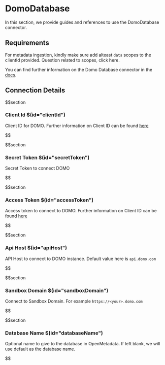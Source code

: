 # DomoDatabase

In this section, we provide guides and references to use the DomoDatabase connector.

## Requirements
<!-- to be updated -->
For metadata ingestion, kindly make sure add alteast `data` scopes to the clientId provided. Question related to scopes, click here.

You can find further information on the Domo Database connector in the [docs](https://docs.open-metadata.org/connectors/database/domo-database).

## Connection Details

$$section
### Client Id $(id="clientId")

Client ID for DOMO. Further information on Client ID can be found [here](https://docs.open-metadata.org/connectors/database/domo-database/troubleshoot#how-to-find-clientid)
<!-- clientId to be updated -->
$$

$$section
### Secret Token $(id="secretToken")

Secret Token to connect DOMO
<!-- secretToken to be updated -->
$$

$$section
### Access Token $(id="accessToken")

Access token to connect to DOMO. Further information on Client ID can be found [here](https://docs.open-metadata.org/connectors/database/domo-database/troubleshoot#where-to-find-accesstoken)
<!-- accessToken to be updated -->
$$

$$section
### Api Host $(id="apiHost")

API Host to connect to DOMO instance. Default value here is `api.domo.com`
<!-- apiHost to be updated -->
$$

$$section
### Sandbox Domain $(id="sandboxDomain")

Connect to Sandbox Domain. For example `https://<your>.domo.com`
<!-- sandboxDomain to be updated -->
$$

$$section
### Database Name $(id="databaseName")

Optional name to give to the database in OpenMetadata. If left blank, we will use default as the database name.
<!-- databaseName to be updated -->
$$